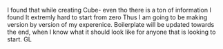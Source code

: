 I found that while creating Cube- even tho there is a ton of information 
 I found It extremly hard to start from zero
 Thus I am going to be making version by version 
 of my experenice. 
 Boilerplate will be updated towards the end, when I know what it should look like for anyone that is looking to start.
 GL
